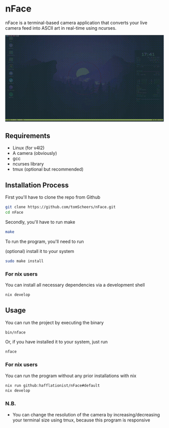 # nFace

nFace is a terminal-based camera application that converts your live camera feed
into ASCII art in real-time using ncurses.

![Video Preview](assets/example.gif)

## Requirements

- Linux (for v4l2)
- A camera (obviously)
- gcc
- ncurses library
- tmux (optional but recommended)

## Installation Process

First you'll have to clone the repo from Github

```bash
git clone https://github.com/tomScheers/nFace.git
cd nFace
```

Secondly, you'll have to run make

```bash
make
```

To run the program, you'll need to run

(optional) install it to your system

```bash
sudo make install
```

### For nix users

You can install all necessary dependencies via a development shell

```bash
nix develop
```

## Usage

You can run the project by executing the binary

```bash
bin/nface
```

Or, if you have installed it to your system, just run

```bash
nface
```

### For nix users

You can run the program without any prior installations with nix

```bash
nix run github:hafflationist/nFace#default
nix develop
```

### N.B.

- You can change the resolution of the camera by increasing/decreasing your
  terminal size using tmux, because this program is responsive
